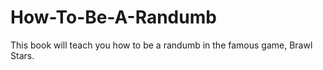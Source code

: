 # How-To-Be-A-Randumb
This book will teach you how to be a randumb in the famous game, Brawl Stars.
